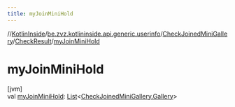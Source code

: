 ```yaml
---
title: myJoinMiniHold
---
```

//[KotlinInside](../../../../index.html)/[be.zvz.kotlininside.api.generic.userinfo](../../index.html)/[CheckJoinedMiniGallery](../index.html)/[CheckResult](index.html)/[myJoinMiniHold](my-join-mini-hold.html)



# myJoinMiniHold



[jvm]\
val [myJoinMiniHold](my-join-mini-hold.html): [List](https://kotlinlang.org/api/latest/jvm/stdlib/kotlin.collections/-list/index.html)&lt;[CheckJoinedMiniGallery.Gallery](../-gallery/index.html)&gt;




